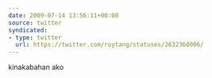```yaml
---
date: 2009-07-14 13:56:11+00:00
source: twitter
syndicated:
- type: twitter
  url: https://twitter.com/roytang/statuses/2632360006/
---
```


kinakabahan ako